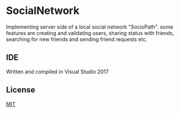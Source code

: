 # SocialNetwork
Implementing server side of a local social network "SocioPath". some features are creating and validating users, sharing status with friends, searching for new friends and sending friend requests etc.

## IDE
Written and compiled in Visual Studio 2017

## License
[MIT](https://choosealicense.com/licenses/mit/)
